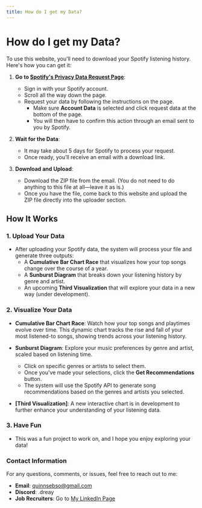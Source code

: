```yaml
---
title: How do I get my Data?
---
```


# How do I get my Data?

To use this website, you'll need to download your Spotify listening history. Here's how you can get it:

1. **Go to [Spotify's Privacy Data Request Page](https://www.spotify.com/us/account/privacy/)**:
   - Sign in with your Spotify account.
   - Scroll all the way down the page.
   - Request your data by following the instructions on the page.
      - Make sure **Account Data** is selected and click request data at the bottom of the page.
      - You will then have to confirm this action through an email sent to you by Spotify.

2. **Wait for the Data**:
   - It may take about 5 days for Spotify to process your request.
   - Once ready, you’ll receive an email with a download link.

3. **Download and Upload**:
   - Download the ZIP file from the email. (You do not need to do anything to this file at all—leave it as is.)
   - Once you have the file, come back to this website and upload the ZIP file directly into the uploader section.

## How It Works

### 1. Upload Your Data
   - After uploading your Spotify data, the system will process your file and generate three outputs:
      - A **Cumulative Bar Chart Race** that visualizes how your top songs change over the course of a year.
      - A **Sunburst Diagram** that breaks down your listening history by genre and artist.
      - An upcoming **Third Visualization** that will explore your data in a new way (under development).

### 2. Visualize Your Data
   - **Cumulative Bar Chart Race**: Watch how your top songs and playtimes evolve over time. This dynamic chart tracks the rise and fall of your most listened-to songs, showing trends across your listening history.
   
   - **Sunburst Diagram**: Explore your music preferences by genre and artist, scaled based on listening time.
      - Click on specific genres or artists to select them.
      - Once you've made your selections, click the **Get Recommendations** button.
      - The system will use the Spotify API to generate song recommendations based on the genres and artists you selected.
   
   - **[Third Visualization]**: A new interactive chart is in development to further enhance your understanding of your listening data.

### 3. Have Fun
   - This was a fun project to work on, and I hope you enjoy exploring your data!

### Contact Information
For any questions, comments, or issues, feel free to reach out to me:
- **Email**: quinnsebso@gmail.com
- **Discord**: .dreay
- **Job Recruiters**: Go to [My LinkedIn Page](https://www.linkedin.com/in/quinn-sebso-738a22268/)
